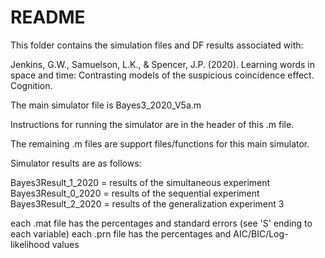 # README

This folder contains the simulation files and DF results associated with:

Jenkins, G.W., Samuelson, L.K., & Spencer, J.P. (2020). 
Learning words in space and time: Contrasting models of the suspicious coincidence effect. 
Cognition.

The main simulator file is Bayes3_2020_V5a.m

Instructions for running the simulator are in the header of this .m file.

The remaining .m files are support files/functions for this main simulator.


Simulator results are as follows:

Bayes3Result_1_2020 = results of the simultaneous experiment
Bayes3Result_0_2020 = results of the sequential experiment
Bayes3Result_2_2020 = results of the generalization experiment 3

each .mat file has the percentages and standard errors (see 'S' ending to each variable)
each .prn file has the percentages and AIC/BIC/Log-likelihood values


